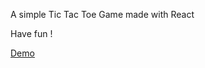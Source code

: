 A simple Tic Tac Toe Game made with React

Have fun !

<a href="https://foxandarrows.github.io/react-tic-tac-toe/">Demo</a>
